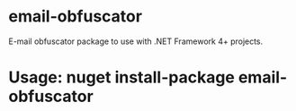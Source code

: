 # email-obfuscator
E-mail obfuscator package to use with .NET Framework 4+ projects.

# Usage: nuget install-package email-obfuscator
